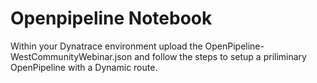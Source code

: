 # Openpipeline Notebook

Within your Dynatrace environment upload the OpenPipeline-WestCommunityWebinar.json and follow the steps to setup a priliminary OpenPipeline with a Dynamic route. 
